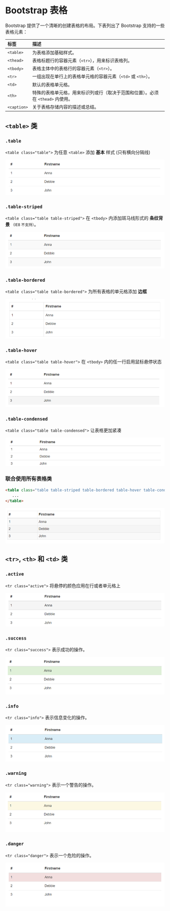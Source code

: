 # Bootstrap 表格

Bootstrap 提供了一个清晰的创建表格的布局。下表列出了 Bootstrap 支持的一些表格元素：


| 标签	| 描述 |
| :- | :- |
| `<table>`	| 为表格添加基础样式。 |
| `<thead>`	| 表格标题行的容器元素（`<tr>`），用来标识表格列。 |
| `<tbody>`	| 表格主体中的表格行的容器元素（`<tr>`）。 |
| `<tr>`	| 一组出现在单行上的表格单元格的容器元素（`<td>` 或 `<th>`）。 |
| `<td>`	| 默认的表格单元格。|
| `<th>`	| 特殊的表格单元格，用来标识列或行（取决于范围和位置）。必须在 `<thead>` 内使用。|
| `<caption>`	| 关于表格存储内容的描述或总结。|

## `<table>` 类

### `.table`	

`<table class="table">` 为任意 `<table>` 添加 **基本** 样式 (只有横向分隔线)	

![table-01](./img/bootstrap-table-01.png)

### `.table-striped`

`<table class="table table-striped">` 在 `<tbody>` 内添加斑马线形式的 **条纹背景** <small>（IE8 不支持）</small>。

![table-02](./img/bootstrap-table-02.png)

### `.table-bordered`

`<table class="table table-bordered">` 为所有表格的单元格添加 **边框**

![table-03](./img/bootstrap-table-03.png)

### `.table-hover`

`<table class="table table-hover">` 在 `<tbody>` 内的任一行启用鼠标悬停状态	

![table-04](./img/bootstrap-table-04.png)

### `.table-condensed`

`<table class="table table-condensed">` 让表格更加紧凑

![table-05](./img/bootstrap-table-05.png)

### 联合使用所有表格类

```html
<table class="table table-striped table-bordered table-hover table-condensed">
   ...
</table>
```

![table-06](./img/bootstrap-table-06.png)


## `<tr>`, `<th>` 和 `<td>` 类

### `.active`

`<tr class="active">` 将悬停的颜色应用在行或者单元格上	

![table-tr-01](./img/bootstrap-table-tr-01.png)

### `.success`

`<tr class="success">` 表示成功的操作。

![table-tr-02](./img/bootstrap-table-tr-02.png)

### `.info`

`<tr class="info">` 表示信息变化的操作。

![table-tr-03](./img/bootstrap-table-tr-03.png)

### `.warning`

`<tr class="warning">` 表示一个警告的操作。

![table-tr-04](./img/bootstrap-table-tr-04.png)


### `.danger` 

`<tr class="danger">` 表示一个危险的操作。

![table-tr-05](./img/bootstrap-table-tr-05.png)



